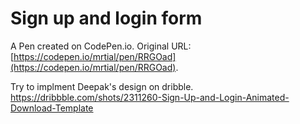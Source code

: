 # Sign up and login form

A Pen created on CodePen.io. Original URL: [https://codepen.io/mrtial/pen/RRGOad](https://codepen.io/mrtial/pen/RRGOad).

Try to implment  Deepak's design on dribble. https://dribbble.com/shots/2311260-Sign-Up-and-Login-Animated-Download-Template